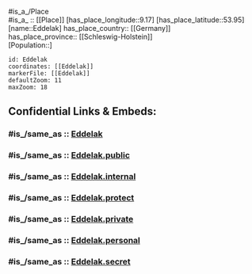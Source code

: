﻿---
confidential: public
isDeleted: false
location:
- 53.95
- 9.17
mapmarker: city
mapzoom:
- 7
- 12
SpocWebEntityId: 29967
tags:
- geo/City
type: City
---

#is_a_/Place  
#is_a_ :: [[Place]] 
[has_place_longitude::9.17] 
[has_place_latitude::53.95] 
[name::Eddelak] 
has_place_country:: [[Germany]]  
has_place_province:: [[Schleswig-Holstein]]  
[Population::] 



```leaflet
id: Eddelak
coordinates: [[Eddelak]] 
markerFile: [[Eddelak]] 
defaultZoom: 11 
maxZoom: 18
```


## Confidential Links & Embeds: 

### #is_/same_as :: [Eddelak](/_Standards/Earth/Continent/Europe/Europe~Central/Germany/Germany~West/Schleswig-Holstein/counties~SH/Dithmarschen/cities~Dithmarschen/Burg-St.Michaelisdonn/boroughs~St.Michaelisdonn/Eddelak.md) 

### #is_/same_as :: [Eddelak.public](/_public/Earth/Continent/Europe/Europe~Central/Germany/Germany~West/Schleswig-Holstein/counties~SH/Dithmarschen/cities~Dithmarschen/Burg-St.Michaelisdonn/boroughs~St.Michaelisdonn/Eddelak.public.md) 

### #is_/same_as :: [Eddelak.internal](/_internal/Earth/Continent/Europe/Europe~Central/Germany/Germany~West/Schleswig-Holstein/counties~SH/Dithmarschen/cities~Dithmarschen/Burg-St.Michaelisdonn/boroughs~St.Michaelisdonn/Eddelak.internal.md) 

### #is_/same_as :: [Eddelak.protect](/_protect/Earth/Continent/Europe/Europe~Central/Germany/Germany~West/Schleswig-Holstein/counties~SH/Dithmarschen/cities~Dithmarschen/Burg-St.Michaelisdonn/boroughs~St.Michaelisdonn/Eddelak.protect.md) 

### #is_/same_as :: [Eddelak.private](/_private/Earth/Continent/Europe/Europe~Central/Germany/Germany~West/Schleswig-Holstein/counties~SH/Dithmarschen/cities~Dithmarschen/Burg-St.Michaelisdonn/boroughs~St.Michaelisdonn/Eddelak.private.md) 

### #is_/same_as :: [Eddelak.personal](/_personal/Earth/Continent/Europe/Europe~Central/Germany/Germany~West/Schleswig-Holstein/counties~SH/Dithmarschen/cities~Dithmarschen/Burg-St.Michaelisdonn/boroughs~St.Michaelisdonn/Eddelak.personal.md) 

### #is_/same_as :: [Eddelak.secret](/_secret/Earth/Continent/Europe/Europe~Central/Germany/Germany~West/Schleswig-Holstein/counties~SH/Dithmarschen/cities~Dithmarschen/Burg-St.Michaelisdonn/boroughs~St.Michaelisdonn/Eddelak.secret.md)

